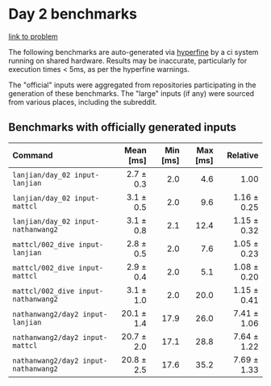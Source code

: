 # Day 2 benchmarks

[link to problem](http://adventofcode.com/2021/day/2)

The following benchmarks are auto-generated via [hyperfine](https://github.com/sharkdp/hyperfine) by a ci system running on shared hardware. Results may be inaccurate, particularly for execution times < 5ms, as per the hyperfine warnings.

The "official" inputs were aggregated from repositories participating in the generation of these benchmarks. The "large" inputs (if any) were sourced from various places, including the subreddit.

## Benchmarks with officially generated inputs
| Command | Mean [ms] | Min [ms] | Max [ms] | Relative |
|:---|---:|---:|---:|---:|
| `lanjian/day_02 input-lanjian` | 2.7 ± 0.3 | 2.0 | 4.6 | 1.00 |
| `lanjian/day_02 input-mattcl` | 3.1 ± 0.5 | 2.0 | 9.6 | 1.16 ± 0.25 |
| `lanjian/day_02 input-nathanwang2` | 3.1 ± 0.8 | 2.1 | 12.4 | 1.15 ± 0.32 |
| `mattcl/002_dive input-lanjian` | 2.8 ± 0.5 | 2.0 | 7.6 | 1.05 ± 0.23 |
| `mattcl/002_dive input-mattcl` | 2.9 ± 0.4 | 2.0 | 5.1 | 1.08 ± 0.20 |
| `mattcl/002_dive input-nathanwang2` | 3.1 ± 1.0 | 2.0 | 20.0 | 1.15 ± 0.41 |
| `nathanwang2/day2 input-lanjian` | 20.1 ± 1.4 | 17.9 | 26.0 | 7.41 ± 1.06 |
| `nathanwang2/day2 input-mattcl` | 20.7 ± 2.0 | 17.1 | 28.8 | 7.64 ± 1.22 |
| `nathanwang2/day2 input-nathanwang2` | 20.8 ± 2.5 | 17.6 | 35.2 | 7.69 ± 1.33 |

